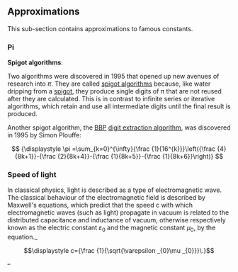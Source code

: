 ## Approximations

This sub-section contains approximations to famous
constants.

### Pi

**Spigot algorithms**:

Two algorithms were discovered in 1995 that opened up new avenues of research into $π$. They are called [spigot algorithms](https://en.m.wikipedia.org/wiki/Spigot_algorithm) because, like water dripping from a [spigot](https://en.m.wikipedia.org/wiki/Tap_(valve)), they produce single digits of π that are not reused after they are calculated. This is in contrast to infinite series or iterative algorithms, which retain and use all intermediate digits until the final result is produced.


Another spigot algorithm, the [BBP](https://en.m.wikipedia.org/wiki/Bailey%E2%80%93Borwein%E2%80%93Plouffe_formula) [digit extraction algorithm](https://en.m.wikipedia.org/wiki/Digit_extraction_algorithm), was discovered in 1995 by Simon Plouffe:

$$ {\displaystyle \pi =\sum_{k=0}^{\infty}{\frac {1}{16^{k}}}\left({\frac {4}{8k+1}}-{\frac {2}{8k+4}}-{\frac {1}{8k+5}}-{\frac {1}{8k+6}}\right)} $$


### Speed of light

In classical physics, light is described as a type of electromagnetic wave. The classical behaviour of the electromagnetic field is described by Maxwell's equations, which predict that the speed c with which electromagnetic waves (such as light) propagate in vacuum is related to the distributed capacitance and inductance of vacuum, otherwise respectively known as the electric constant $\varepsilon _{0}$ and the magnetic constant $\mu _{0}$, by the equation._

$$\displaystyle c={\frac {1}{\sqrt{\varepsilon _{0}\mu _{0}}}\.}$$ _



